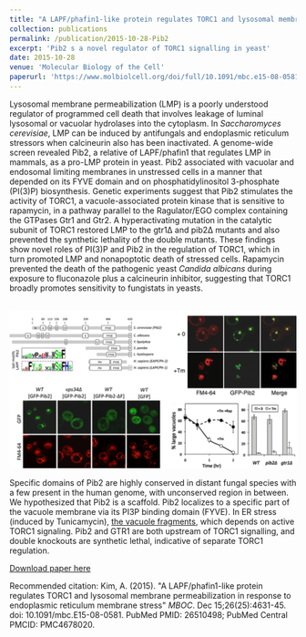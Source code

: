 ```yaml
---
title: "A LAPF/phafin1-like protein regulates TORC1 and lysosomal membrane permeabilization in response to endoplasmic reticulum membrane stress"
collection: publications
permalink: /publication/2015-10-28-Pib2
excerpt: 'Pib2 s a novel regulator of TORC1 signalling in yeast'
date: 2015-10-28
venue: 'Molecular Biology of the Cell'
paperurl: 'https://www.molbiolcell.org/doi/full/10.1091/mbc.e15-08-0581'
---
```

Lysosomal membrane permeabilization (LMP) is a poorly understood regulator of programmed cell death that involves leakage of luminal lysosomal or vacuolar hydrolases into the cytoplasm. In <i>Saccharomyces cerevisiae</i>, LMP can be induced by antifungals and endoplasmic reticulum stressors when calcineurin also has been inactivated. A genome-wide screen revealed Pib2, a relative of LAPF/phafin1 that regulates LMP in mammals, as a pro-LMP protein in yeast. Pib2 associated with vacuolar and endosomal limiting membranes in unstressed cells in a manner that depended on its FYVE domain and on phosphatidylinositol 3-phosphate (PI(3)P) biosynthesis. Genetic experiments suggest that Pib2 stimulates the activity of TORC1, a vacuole-associated protein kinase that is sensitive to rapamycin, in a pathway parallel to the Ragulator/EGO complex containing the GTPases Gtr1 and Gtr2. A hyperactivating mutation in the catalytic subunit of TORC1 restored LMP to the gtr1∆ and pib2∆ mutants and also prevented the synthetic lethality of the double mutants. These findings show novel roles of PI(3)P and Pib2 in the regulation of TORC1, which in turn promoted LMP and nonapoptotic death of stressed cells. Rapamycin prevented the death of the pathogenic yeast <i>Candida albicans</i> during exposure to fluconazole plus a calcineurin inhibitor, suggesting that TORC1 broadly promotes sensitivity to fungistats in yeasts.

<br/><img src='/images/Pib2.png'>

Specific domains of Pib2 are highly conserved in distant fungal species with a few present in the human genome, with unconserved region in between. We hypothesized that Pib2 is a scaffold. Pib2 localizes to a specific part of the vacuole membrane via its PI3P binding domain (FYVE). In ER stress (induced by Tunicamycin), [the vacuole fragments](https://www.jbc.org/content/287/23/19029.long), which depends on active TORC1 signaling. Pib2 and GTR1 are both upstream of TORC1 signalling, and double knockouts are synthetic lethal, indicative of separate TORC1 regulation.

[Download paper here](https://www.molbiolcell.org/doi/full/10.1091/mbc.e15-08-0581)

Recommended citation: Kim, A. (2015). &quot;A LAPF/phafin1-like protein regulates TORC1 and lysosomal membrane permeabilization in response to endoplasmic reticulum membrane stress&quot; <i>MBOC</i>. Dec 15;26(25):4631-45. doi: 10.1091/mbc.E15-08-0581. PubMed PMID: 26510498; PubMed Central PMCID: PMC4678020.
